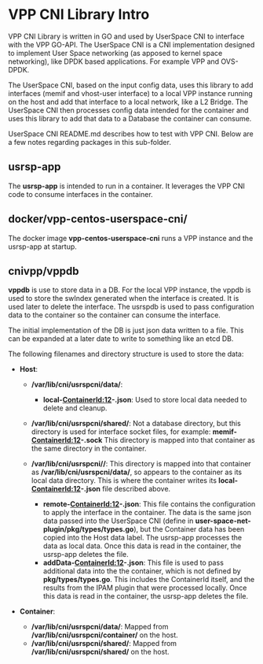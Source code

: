# VPP CNI Library Intro
VPP CNI Library is written in GO and used by UserSpace CNI to interface with the
VPP GO-API. The UserSpace CNI is a CNI implementation designed to implement
User Space networking (as apposed to kernel space networking), like DPDK based
applications. For example VPP and OVS-DPDK.

The UserSpace CNI, based on the input config data, uses this library to add
interfaces (memif and vhost-user interface) to a local VPP instance running on
the host and add that interface to a local network, like a L2 Bridge. The
UserSpace CNI then processes config data intended for the container and uses
this library to add that data to a Database the container can consume.

UserSpace CNI README.md describes how to test with VPP CNI. Below are a
few notes regarding packages in this sub-folder.

## usrsp-app
The **usrsp-app** is intended to run in a container. It leverages the VPP CNI code
to consume interfaces in the container.

## docker/vpp-centos-userspace-cni/
The docker image **vpp-centos-userspace-cni** runs a VPP instance and the
usrsp-app at startup. 

## cnivpp/vppdb
**vppdb** is use to store data in a DB. For the local VPP instance, the vppdb is
used to store the swIndex generated when the interface is created. It is used
later to delete the interface. The usrspdb is used to pass configuration
data to the container so the container can consume the interface.

The initial implementation of the DB is just json data written to a file.
This can be expanded at a later date to write to something like an etcd DB.


The following filenames and directory structure is used to store the data:
* **Host**:
  * **/var/lib/cni/usrspcni/data/**:
    * **local-<ContainerId:12>-<ifname>.json**: Used to store local data
needed to delete and cleanup.

  * **/var/lib/cni/usrspcni/shared/**: Not a database directory, but this directory
is used for interface socket files, for example: **memif-<ContainerId:12>-<ifname>.sock**
This directory is mapped into that container as the same directory in the container.

  * **/var/lib/cni/usrspcni/<ContainerId>/**: This directory is mapped into that container
as **/var/lib/cni/usrspcni/data/**, so appears to the container as its local data
directory. This is where the container writes its
**local-<ContainerId:12>-<ifname>.json** file described above.
    * **remote-<ContainerId:12>-<ifname>.json**: This file contains the configuration
to apply the interface in the container. The data is the same json data passed into
the UserSpace CNI (define in **user-space-net-plugin/pkg/types/types.go**), but
the Container data has been copied into the Host data label. The usrsp-app processes the
data as local data. Once this data is read in the container, the usrsp-app deletes the
file.
    * **addData-<ContainerId:12>-<ifname>.json**: This file is used to pass
additional data into the the container, which is not defined by **pkg/types/types.go**.
This includes the ContainerId itself, and the results from the IPAM plugin that
were processed locally. Once this data is read in the container, the usrsp-app deletes
the file.

* **Container**:
  * **/var/lib/cni/usrspcni/data/**: Mapped from **/var/lib/cni/usrspcni/container/**
on the host.
  * **/var/lib/cni/usrspcni/shared/**: Mapped from **/var/lib/cni/usrspcni/shared/** on
the host.

